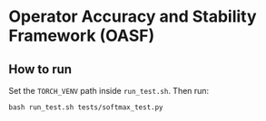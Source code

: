 # Operator Accuracy and Stability Framework (OASF)

## How to run

Set the `TORCH_VENV` path inside `run_test.sh`. Then run:

```Shell
bash run_test.sh tests/softmax_test.py
```
